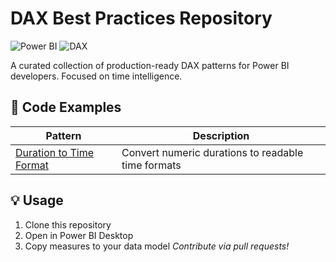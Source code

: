 # DAX Best Practices Repository

![Power BI](https://img.shields.io/badge/Power_BI-F2C811?style=for-the-badge&logo=powerbi&logoColor=black)
![DAX](https://img.shields.io/badge/DAX-Formula_Language-0078D4)

A curated collection of production-ready DAX patterns for Power BI developers. Focused on time intelligence.


## 📂 Code Examples
| Pattern | Description |
|---------|-------------|
| [Duration to Time Format](doc/duration-into-timeformat.md) | Convert numeric durations to readable time formats |

## 💡 Usage
1. Clone this repository
2. Open in Power BI Desktop
3. Copy measures to your data model
*Contribute via pull requests!*